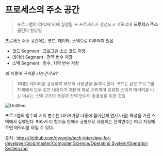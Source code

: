 # 프로세스의 주소 공간

> 프로그램이 CPU에 의해 실행됨 → 프로세스가 생성되고 메모리에 **프로세스 주소 공간**이 할당됨
> 

프로세스 주소 공간에는 코드, 데이터, 스택으로 이루어져 있음

- 코드 Segment : 프로그램 소스 코드 저장
- 데이터 Segment : 전역 변수 저장
- 스택 Segment : 함수, 지역 변수 저장

*왜 이렇게 구역을 나눈건가요?*

> 최대한 데이터를 공유하여 메모리 사용량을 줄여야 한다.
코드는 같은 프로그램 자체에서 모두 같은 내용이기 때문에 따로 관리하여 공유함
스택과 데이터를 나눈 이유는 스택 구조의 특성과 전역 변수의 활용성을 위한 것임
> 

![Untitled](%E1%84%91%E1%85%B3%E1%84%85%E1%85%A9%E1%84%89%E1%85%A6%E1%84%89%E1%85%B3%E1%84%8B%E1%85%B4%20%E1%84%8C%E1%85%AE%E1%84%89%E1%85%A9%20%E1%84%80%E1%85%A9%E1%86%BC%E1%84%80%E1%85%A1%E1%86%AB%2016c602095cff40df80da78447ef7f3f5/Untitled.png)

프로그램의 함수와 지역 변수는 LIFO(가장 나중에 들어간게 먼저 나옴) 특성을 가진 스택에서 실행된다. 따라서 이 함수들 안에서 공통으로 사용되는 전역변수는 따로 지정해주면 메모리를 아낄 수 있다.

출처 : [https://github.com/gyoogle/tech-interview-for-developer/blob/master/Computer Science/Operating System/Operation System.md](https://github.com/gyoogle/tech-interview-for-developer/blob/master/Computer%20Science/Operating%20System/Operation%20System.md)